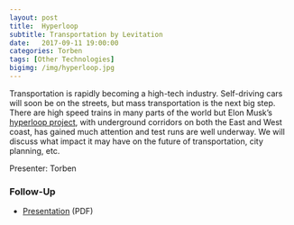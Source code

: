 ```yaml
---
layout: post
title:  Hyperloop
subtitle: Transportation by Levitation
date:   2017-09-11 19:00:00
categories: Torben
tags: [Other Technologies]
bigimg: /img/hyperloop.jpg
---
```


Transportation is rapidly becoming a high-tech industry. Self-driving cars will soon be on the streets, but mass transportation is the next big step. There are high speed trains in many parts of the world but Elon Musk’s [hyperloop project](https://en.wikipedia.org/wiki/Hyperloop), with underground corridors on both the East and West coast, has gained much attention and test runs are well underway. We will discuss what impact it may have on the future of transportation, city planning, etc.

Presenter: Torben

### Follow-Up

* [Presentation](/assets/present/2017/hyperloop.pdf) (PDF) 
